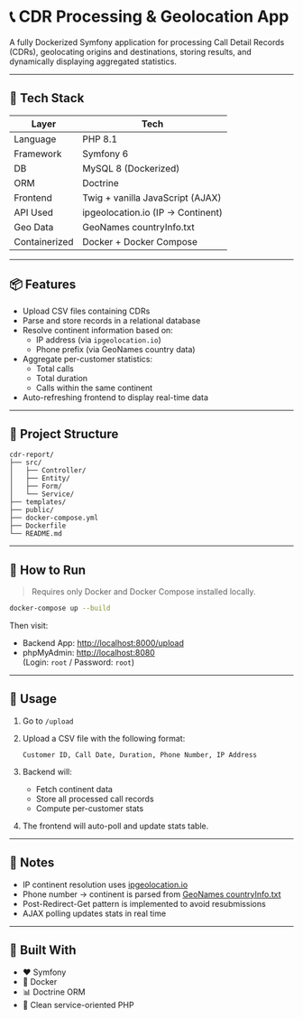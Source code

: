 # 📞 CDR Processing & Geolocation App

A fully Dockerized Symfony application for processing Call Detail Records (CDRs), geolocating origins and destinations, storing results, and dynamically displaying aggregated statistics.

---

## 🧠 Tech Stack

| Layer         | Tech                             |
|---------------|----------------------------------|
| Language      | PHP 8.1                          |
| Framework     | Symfony 6                        |
| DB            | MySQL 8 (Dockerized)             |
| ORM           | Doctrine                         |
| Frontend      | Twig + vanilla JavaScript (AJAX) |
| API Used      | ipgeolocation.io (IP → Continent)|
| Geo Data      | GeoNames countryInfo.txt         |
| Containerized | Docker + Docker Compose          |

---

## 📦 Features

- Upload CSV files containing CDRs
- Parse and store records in a relational database
- Resolve continent information based on:
  - IP address (via `ipgeolocation.io`)
  - Phone prefix (via GeoNames country data)
- Aggregate per-customer statistics:
  - Total calls
  - Total duration
  - Calls within the same continent
- Auto-refreshing frontend to display real-time data

---

## 🧱 Project Structure

```
cdr-report/
├── src/
│   ├── Controller/
│   ├── Entity/
│   ├── Form/
│   └── Service/
├── templates/
├── public/
├── docker-compose.yml
├── Dockerfile
└── README.md
```

---

## 🚀 How to Run

> Requires only Docker and Docker Compose installed locally.

```bash
docker-compose up --build
```

Then visit:

- Backend App: [http://localhost:8000/upload](http://localhost:8000/upload)
- phpMyAdmin: [http://localhost:8080](http://localhost:8080)  
  (Login: `root` / Password: `root`)

---

## 📝 Usage

1. Go to `/upload`
2. Upload a CSV file with the following format:

   ```
   Customer ID, Call Date, Duration, Phone Number, IP Address
   ```

3. Backend will:
   - Fetch continent data
   - Store all processed call records
   - Compute per-customer stats

4. The frontend will auto-poll and update stats table.

---

## 🧠 Notes

- IP continent resolution uses [ipgeolocation.io](https://ipgeolocation.io/documentation.html)
- Phone number → continent is parsed from [GeoNames countryInfo.txt](http://download.geonames.org/export/dump/countryInfo.txt)
- Post-Redirect-Get pattern is implemented to avoid resubmissions
- AJAX polling updates stats in real time

---

## 🐘 Built With

- ❤️ Symfony
- 🐳 Docker
- 📊 Doctrine ORM
- 🧠 Clean service-oriented PHP